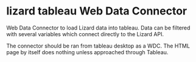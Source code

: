 # lizard tableau Web Data Connector
Web Data Connector to load Lizard data into tableau. Data can be filtered with several variables which connect directly to the Lizard API.

The connector should be ran from tableau desktop as a WDC. The HTML page by itself does nothing unless approached through Tableau.
